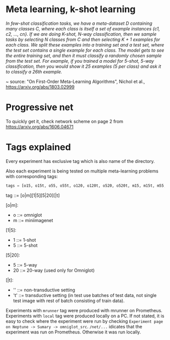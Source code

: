 # Meta learning, k-shot learning

*In few-shot classification tasks, we have a meta-dataset D containing many classes C, where each
class is itself a set of example instances {c1, c2, ..., cn}. If we are doing K-shot, N-way classification,
then we sample tasks by selecting N classes from C and then selecting K + 1 examples for each
class. We split these examples into a training set and a test set, where the test set contains a single
example for each class. The model gets to see the entire training set, and then it must classify a
randomly chosen sample from the test set. For example, if you trained a model for 5-shot, 5-way
classification, then you would show it 25 examples (5 per class) and ask it to classify a 26th example.*

~ source: "On First-Order Meta-Learning Algorithms", Nichol et al., https://arxiv.org/abs/1803.02999

# Progressive net

To quickly get it, check network scheme on page 2 from https://arxiv.org/abs/1606.04671
 
# Tags explained

Every experiment has exclusive tag which is also name of the directory.

Also each experiment is being tested on multiple meta-learning problems with corresponding tags:
 
```python
tags = [o15, o15t, o55, o55t, o120, o120t, o520, o520t, m15, m15t, m55, m55t]
```

tag ::= [o|m][1|5][5|20][|t]

[o|m]:
- o ::= omniglot
- m ::= miniimagenet

[1|5]:
- 1 ::= 1-shot
- 5 ::= 5-shot

[5|20]:
- 5 ::= 5-way
- 20 ::= 20-way (used only for Omniglot)

[|t]:
- '' ::= non-transductive setting
- 't' ::= transductive setting (in test use batches of test data, not single test image with rest of batch consisting of train data).


Experiments with `mrunner` tag were produced with mrunner on Prometheus. Experiments with `local` tag were produced locally on a PC. If not stated, it is easy to check where the experiment were run by checking `Experiment page on Neptune -> Sumary -> omniglot_src`. `/net/...` idicates that the experiment was run on Prometheus. Otherwise it was run locally.

